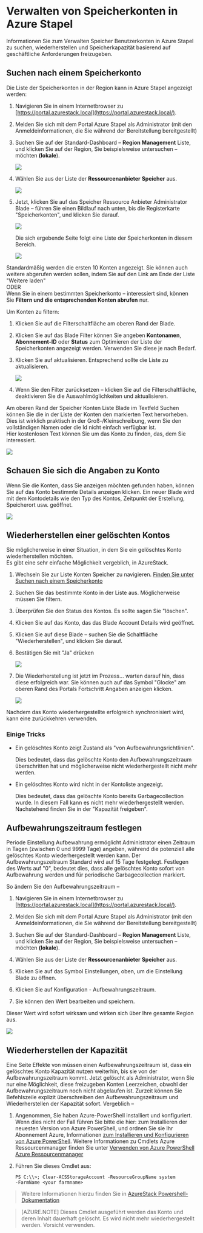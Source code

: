 <properties
    pageTitle="Azure Stapel Speicherkonten verwalten | Microsoft Azure"
    description="Informationen Sie zum Suchen, verwalten, wiederherstellen und Azure Stapel Speicherkonten freizugeben"
    services="azure-stack"
    documentationCenter=""
    authors="AniAnirudh"
    manager="darmour"
    editor=""/>

<tags
    ms.service="azure-stack"
    ms.workload="na"
    ms.tgt_pltfrm="na"
    ms.devlang="na"
    ms.topic="get-started-article"
    ms.date="09/26/2016"
    ms.author="anirudha"/>

# <a name="manage-storage-accounts-in-azure-stack"></a>Verwalten von Speicherkonten in Azure Stapel

Informationen Sie zum Verwalten Speicher Benutzerkonten in Azure Stapel zu suchen, wiederherstellen und Speicherkapazität basierend auf geschäftliche Anforderungen freizugeben.

## <a name="find-a-storage-account"></a>Suchen nach einem Speicherkonto

Die Liste der Speicherkonten in der Region kann in Azure Stapel angezeigt werden:

1.  Navigieren Sie in einem Internetbrowser zu [https://portal.azurestack.local](https://portal.azurestack.local/).

2.  Melden Sie sich mit dem Portal Azure Stapel als Administrator (mit den Anmeldeinformationen, die Sie während der Bereitstellung bereitgestellt)

3.  Suchen Sie auf der Standard-Dashboard – **Region Management** Liste, und klicken Sie auf der Region, Sie beispielsweise untersuchen – möchten **(lokale**).

    ![](media/azure-stack-manage-storage-accounts/image1.png)

4.  Wählen Sie aus der Liste der **Ressourcenanbieter** **Speicher** aus.

    ![](media/azure-stack-manage-storage-accounts/image2.png)

5.  Jetzt, klicken Sie auf das Speicher Ressource Anbieter Administrator Blade – führen Sie einen Bildlauf nach unten, bis die Registerkarte "Speicherkonten", und klicken Sie darauf.

    ![](media/azure-stack-manage-storage-accounts/image3.png)
    
    Die sich ergebende Seite folgt eine Liste der Speicherkonten in diesem Bereich.

    ![](media/azure-stack-manage-storage-accounts/image4.png)

Standardmäßig werden die ersten 10 Konten angezeigt. Sie können auch weitere abgerufen werden sollen, indem Sie auf den Link am Ende der Liste "Weitere laden" <br>
ODER <br>
Wenn Sie in einem bestimmten Speicherkonto – interessiert sind, können Sie **Filtern und die entsprechenden Konten abrufen** nur.<br>

Um Konten zu filtern:

1. Klicken Sie auf die Filterschaltfläche am oberen Rand der Blade.

2. Klicken Sie auf das Blade Filter können Sie angeben **Kontonamen**,  **Abonnement-ID** oder **Status** zum Optimieren der Liste der Speicherkonten angezeigt werden. Verwenden Sie diese je nach Bedarf.

3. Klicken Sie auf aktualisieren. Entsprechend sollte die Liste zu aktualisieren.

    ![](media/azure-stack-manage-storage-accounts/image5.png)

4. Wenn Sie den Filter zurücksetzen – klicken Sie auf die Filterschaltfläche, deaktivieren Sie die Auswahlmöglichkeiten und aktualisieren.

Am oberen Rand der Speicher Konten Liste Blade im Textfeld Suchen können Sie die in der Liste der Konten den markierten Text hervorheben. Dies ist wirklich praktisch in der Groß-/Kleinschreibung, wenn Sie den vollständigen Namen oder die Id nicht einfach verfügbar ist.<br>
Hier kostenlosen Text können Sie um das Konto zu finden, das, dem Sie interessiert.

![](media/azure-stack-manage-storage-accounts/image6.png)


## <a name="look-at-account-details"></a>Schauen Sie sich die Angaben zu Konto

Wenn Sie die Konten, dass Sie anzeigen möchten gefunden haben, können Sie auf das Konto bestimmte Details anzeigen klicken. Ein neuer Blade wird mit dem Kontodetails wie den Typ des Kontos, Zeitpunkt der Erstellung, Speicherort usw. geöffnet.

![](media/azure-stack-manage-storage-accounts/image7.png)


## <a name="recover-a-deleted-account"></a>Wiederherstellen einer gelöschten Kontos

Sie möglicherweise in einer Situation, in dem Sie ein gelöschtes Konto wiederherstellen möchten.<br>
Es gibt eine sehr einfache Möglichkeit vergeblich, in AzureStack.

1.  Wechseln Sie zur Liste Konten Speicher zu navigieren. [Finden Sie unter Suchen nach einem Speicherkonto](#find-a-storage-account)

2.  Suchen Sie das bestimmte Konto in der Liste aus. Möglicherweise müssen Sie filtern.

3.  Überprüfen Sie den Status des Kontos. Es sollte sagen Sie "löschen".

4.  Klicken Sie auf das Konto, das das Blade Account Details wird geöffnet.

5.  Klicken Sie auf diese Blade – suchen Sie die Schaltfläche "Wiederherstellen", und klicken Sie darauf.

6.  Bestätigen Sie mit "Ja" drücken

    ![](media/azure-stack-manage-storage-accounts/image8.png)

7.  Die Wiederherstellung ist jetzt im Prozess... warten darauf hin, dass diese erfolgreich war.
    Sie können auch auf das Symbol "Glocke" am oberen Rand des Portals Fortschritt Angaben anzeigen klicken.

    ![](media/azure-stack-manage-storage-accounts/image9.png)

  Nachdem das Konto wiederhergestellte erfolgreich synchronisiert wird, kann eine zurückkehren verwenden.

### <a name="some-gotchas"></a>Einige Tricks

- Ein gelöschtes Konto zeigt Zustand als "von Aufbewahrungsrichtlinien".

  Dies bedeutet, dass das gelöschte Konto den Aufbewahrungszeitraum überschritten hat und möglicherweise nicht wiederhergestellt nicht mehr werden.

- Ein gelöschtes Konto wird nicht in der Kontoliste angezeigt.

  Dies bedeutet, dass das gelöschte Konto bereits Garbagecollection wurde. In diesem Fall kann es nicht mehr wiederhergestellt werden. Nachstehend finden Sie in der "Kapazität freigeben".

## <a name="set-retention-period"></a>Aufbewahrungszeitraum festlegen

Periode Einstellung Aufbewahrung ermöglicht Administrator einen Zeitraum in Tagen (zwischen 0 und 9999 Tage) angeben, während die potenziell alle gelöschtes Konto wiederhergestellt werden kann. Der Aufbewahrungszeitraum Standard wird auf 15 Tage festgelegt. Festlegen des Werts auf "0", bedeutet dies, dass alle gelöschtes Konto sofort von Aufbewahrung werden und für periodische Garbagecollection markiert.

So ändern Sie den Aufbewahrungszeitraum –

1.  Navigieren Sie in einem Internetbrowser zu [https://portal.azurestack.local](https://portal.azurestack.local/).

2.  Melden Sie sich mit dem Portal Azure Stapel als Administrator (mit den Anmeldeinformationen, die Sie während der Bereitstellung bereitgestellt)

3.  Suchen Sie auf der Standard-Dashboard – **Region Management** Liste, und klicken Sie auf der Region, Sie beispielsweise untersuchen – möchten **(lokale**).

4.  Wählen Sie aus der Liste der **Ressourcenanbieter** **Speicher** aus.

5.  Klicken Sie auf das Symbol Einstellungen, oben, um die Einstellung Blade zu öffnen.

6.  Klicken Sie auf Konfiguration - Aufbewahrungszeitraum.

7.  Sie können den Wert bearbeiten und speichern.

 Dieser Wert wird sofort wirksam und wirken sich über Ihre gesamte Region aus.

![](media/azure-stack-manage-storage-accounts/image10.png)

## <a name="reclaim-capacity"></a>Wiederherstellen der Kapazität

Eine Seite Effekte von müssen einen Aufbewahrungszeitraum ist, dass ein gelöschtes Konto Kapazität nutzen weiterhin, bis sie von der Aufbewahrungszeitraum kommt. Jetzt gelöscht als Administrator, wenn Sie nur eine Möglichkeit, diese freizugeben Konten Leerzeichen, obwohl der Aufbewahrungszeitraum noch nicht abgelaufen ist. Zurzeit können Sie Befehlszeile explizit überschreiben den Aufbewahrungszeitraum und Wiederherstellen der Kapazität sofort. Vergeblich –

1.  Angenommen, Sie haben Azure-PowerShell installiert und konfiguriert. Wenn dies nicht der Fall führen Sie bitte die hier: zum Installieren der neuesten Version von Azure PowerShell, und ordnen Sie sie Ihr Abonnement Azure, Informationen [zum Installieren und Konfigurieren von Azure PowerShell](http://azure.microsoft.com/documentation/articles/powershell-install-configure/).
    Weitere Informationen zu Cmdlets Azure Ressourcenmanager finden Sie unter [Verwenden von Azure PowerShell Azure Ressourcenmanager](http://go.microsoft.com/fwlink/?LinkId=394767)

2.  Führen Sie dieses Cmdlet aus:

    ```
    PS C:\\>; Clear-ACSStorageAccount -ResourceGroupName system
    -FarmName <your farmname>
    ```

> Weitere Informationen hierzu finden Sie in [AzureStack Powershell-Dokumentation](https://msdn.microsoft.com/library/mt637964.aspx)

> [AZURE.NOTE] Dieses Cmdlet ausgeführt werden das Konto und deren Inhalt dauerhaft gelöscht. Es wird nicht mehr wiederhergestellt werden. Vorsicht verwenden.


